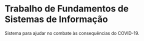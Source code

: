 # Trabalho de Fundamentos de Sistemas de Informação

Sistema para ajudar no combate às consequências do COVID-19.